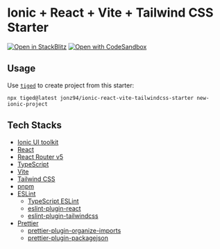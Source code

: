 # Ionic + React + Vite + Tailwind CSS Starter

[![Open in StackBlitz](https://developer.stackblitz.com/img/open_in_stackblitz.svg)](https://stackblitz.com/github/jonz94/ionic-react-vite-tailwindcss-starter)
[![Open with CodeSandbox](https://assets.codesandbox.io/github/button-edit-lime.svg)](https://codesandbox.io/s/github/jonz94/ionic-react-vite-tailwindcss-starter)

## Usage

Use [`tiged`](https://github.com/tiged/tiged) to create project from this starter:

```shell
npx tiged@latest jonz94/ionic-react-vite-tailwindcss-starter new-ionic-project
```

## Tech Stacks

- [Ionic UI toolkit](https://ionicframework.com/docs/)
- [React](https://reactjs.org/)
- [React Router v5](https://v5.reactrouter.com/)
- [TypeScript](https://www.typescriptlang.org/)
- [Vite](https://vitejs.dev/)
- [Tailwind CSS](https://tailwindcss.com/)
- [pnpm](https://pnpm.io/)
- [ESLint](https://eslint.org/)
    - [TypeScript ESLint](https://typescript-eslint.io/)
    - [eslint-plugin-react](https://github.com/jsx-eslint/eslint-plugin-react)
    - [eslint-plugin-tailwindcss](https://github.com/francoismassart/eslint-plugin-tailwindcss)
- [Prettier](https://prettier.io/)
    - [prettier-plugin-organize-imports](https://github.com/simonhaenisch/prettier-plugin-organize-imports)
    - [prettier-plugin-packagejson](https://github.com/matzkoh/prettier-plugin-packagejson)

